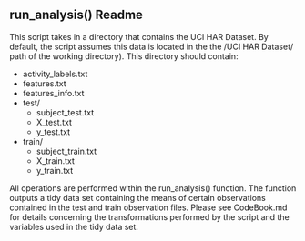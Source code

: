 ## run_analysis() Readme

This script takes in a directory that contains the UCI HAR Dataset. By default, 
the script assumes this data is located in the the /UCI HAR Dataset/ path of 
the working directory). This directory should contain:

* activity_labels.txt
* features.txt
* features_info.txt
* test/
  * subject_test.txt
  * X_test.txt
  * y_test.txt
* train/
  * subject_train.txt
  * X_train.txt
  * y_train.txt

All operations are performed within the run_analysis() function. The function
outputs a tidy data set containing the means of certain observations contained
in the test and train observation files. Please see CodeBook.md for details
concerning the transformations performed by the script and the variables used 
in the tidy data set.